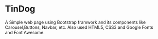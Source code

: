 # TinDog
A Simple web page using Bootstrap framwork and its components like Carousel,Buttons, Navbar, etc. Also used HTML5, CSS3 and Google Fonts and Font Awesome.
